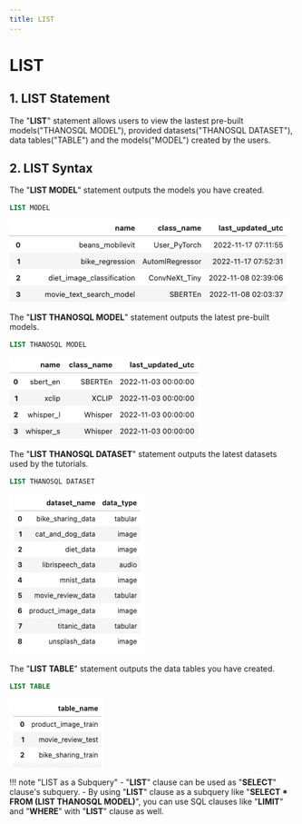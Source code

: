 ```yaml
---
title: LIST
---
```


# __LIST__

## __1. LIST Statement__

The "__LIST__" statement allows users to view the lastest pre-built models("THANOSQL MODEL"), provided datasets("THANOSQL DATASET"), data tables("TABLE") and the models("MODEL") created by the users.

## __2. LIST Syntax__

The "__LIST MODEL__" statement outputs the models you have created.

```sql
LIST MODEL
```

[![IMAGE](/img/thanosql_syntax/query/LIST/img1.png)](/img/thanosql_syntax/query/LIST/img1.png)

The "__LIST THANOSQL MODEL__" statement outputs the latest pre-built models.

```sql
LIST THANOSQL MODEL
```

[![IMAGE](/img/thanosql_syntax/query/LIST/img2.png)](/img/thanosql_syntax/query/LIST/img2.png)


The "__LIST THANOSQL DATASET__" statement outputs the latest datasets used by the tutorials.

```sql
LIST THANOSQL DATASET
```

[![IMAGE](/img/thanosql_syntax/query/LIST/img3.png)](/img/thanosql_syntax/query/LIST/img3.png)

The "__LIST TABLE__" statement outputs the data tables you have created.

```sql
LIST TABLE
```

[![IMAGE](/img/thanosql_syntax/query/LIST/img4.png)](/img/thanosql_syntax/query/LIST/img4.png)

!!! note "LIST as a Subquery" 
    - "**LIST**" clause can be used as "**SELECT**" clause's subquery. 
    - By using "**LIST**" clause as a subquery like "**SELECT * FROM (LIST THANOSQL MODEL)**", you can use SQL clauses like "**LIMIT**" and "**WHERE**" with "**LIST**" clause as well. 
